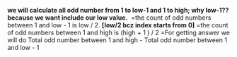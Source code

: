 **we will calculate all odd number from 1 to low-1 and 1 to high;
why low-1??
because we want include our low value.**
​
=the count of odd numbers between 1 and low - 1 is low / 2. **[low/2 bcz index starts from 0]**
=the count of odd numbers between 1 and high is (high + 1 ) / 2
=For getting answer we will do
Total odd number between 1 and high - Total odd number between 1 and low - 1